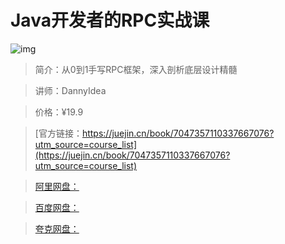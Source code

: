 # Java开发者的RPC实战课

![img](../../assets/4ee3a08e1a624e8d860c7173c9c6a204~tplv-k3u1fbpfcp-no-mark:280:280:200:280.png)

> 简介：从0到1手写RPC框架，深入剖析底层设计精髓

> 讲师：DannyIdea

> 价格：¥19.9

> [官方链接：https://juejin.cn/book/7047357110337667076?utm_source=course_list](https://juejin.cn/book/7047357110337667076?utm_source=course_list)

> [阿里网盘：]()

> [百度网盘：]()

> [夸克网盘：]()
